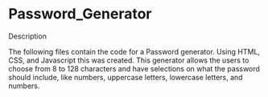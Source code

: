 # Password_Generator

Description

The following files contain the code for a Password generator. Using HTML, CSS, and Javascript this was created. This generator allows the users to choose from 8 to 128 characters and have selections on what the password should include, like numbers, uppercase letters, lowercase letters, and numbers.